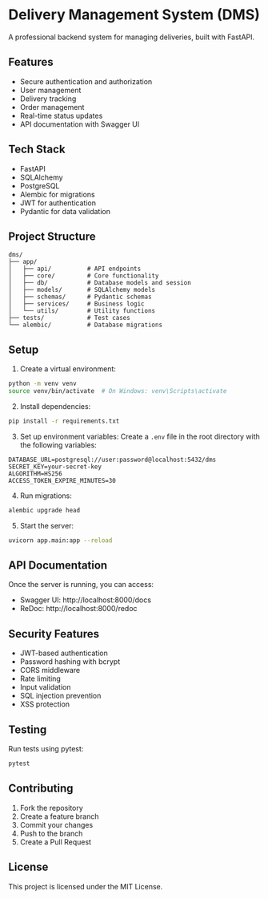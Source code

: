 # Delivery Management System (DMS)

A professional backend system for managing deliveries, built with FastAPI.

## Features

- Secure authentication and authorization
- User management
- Delivery tracking
- Order management
- Real-time status updates
- API documentation with Swagger UI

## Tech Stack

- FastAPI
- SQLAlchemy
- PostgreSQL
- Alembic for migrations
- JWT for authentication
- Pydantic for data validation

## Project Structure

```
dms/
├── app/
│   ├── api/          # API endpoints
│   ├── core/         # Core functionality
│   ├── db/           # Database models and session
│   ├── models/       # SQLAlchemy models
│   ├── schemas/      # Pydantic schemas
│   ├── services/     # Business logic
│   └── utils/        # Utility functions
├── tests/            # Test cases
└── alembic/          # Database migrations
```

## Setup

1. Create a virtual environment:
```bash
python -m venv venv
source venv/bin/activate  # On Windows: venv\Scripts\activate
```

2. Install dependencies:
```bash
pip install -r requirements.txt
```

3. Set up environment variables:
Create a `.env` file in the root directory with the following variables:
```
DATABASE_URL=postgresql://user:password@localhost:5432/dms
SECRET_KEY=your-secret-key
ALGORITHM=HS256
ACCESS_TOKEN_EXPIRE_MINUTES=30
```

4. Run migrations:
```bash
alembic upgrade head
```

5. Start the server:
```bash
uvicorn app.main:app --reload
```

## API Documentation

Once the server is running, you can access:
- Swagger UI: http://localhost:8000/docs
- ReDoc: http://localhost:8000/redoc

## Security Features

- JWT-based authentication
- Password hashing with bcrypt
- CORS middleware
- Rate limiting
- Input validation
- SQL injection prevention
- XSS protection

## Testing

Run tests using pytest:
```bash
pytest
```

## Contributing

1. Fork the repository
2. Create a feature branch
3. Commit your changes
4. Push to the branch
5. Create a Pull Request

## License

This project is licensed under the MIT License. 